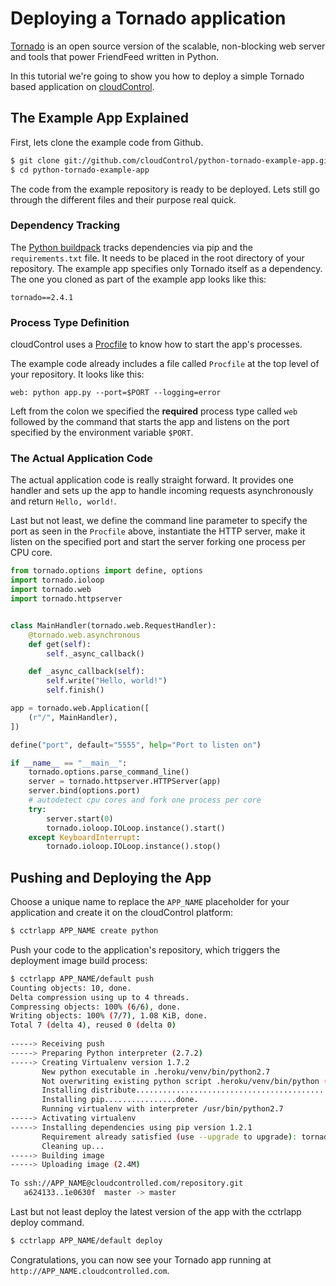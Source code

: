 # Deploying a Tornado application
[Tornado] is an open source version of the scalable, non-blocking web server and tools that power FriendFeed written in Python.

In this tutorial we're going to show you how to deploy a simple Tornado based application on [cloudControl].

## The Example App Explained
First, lets clone the example code from Github.

~~~bash
$ git clone git://github.com/cloudControl/python-tornado-example-app.git
$ cd python-tornado-example-app
~~~

The code from the example repository is ready to be deployed. Lets still go through the different files and their purpose real quick.

### Dependency Tracking
The [Python buildpack] tracks dependencies via pip and the `requirements.txt` file. It needs to be placed in the root directory of your repository. The example app specifies only Tornado itself as a dependency. The one you cloned as part of the example app looks like this:

~~~pip
tornado==2.4.1
~~~

### Process Type Definition
cloudControl uses a [Procfile] to know how to start the app's processes.

The example code already includes a file called `Procfile` at the top level of your repository. It looks like this:

~~~
web: python app.py --port=$PORT --logging=error
~~~

Left from the colon we specified the **required** process type called `web` followed by the command that starts the app and listens on the port specified by the environment variable `$PORT`.

### The Actual Application Code

The actual application code is really straight forward. It provides one handler and sets up the app to handle incoming requests asynchronously and return `Hello, world!`.

Last but not least, we define the command line parameter to specify the port as seen in the `Procfile` above, instantiate the HTTP server, make it listen on the specified port and start the server forking one process per CPU core.

~~~python
from tornado.options import define, options
import tornado.ioloop
import tornado.web
import tornado.httpserver


class MainHandler(tornado.web.RequestHandler):
    @tornado.web.asynchronous
    def get(self):
        self._async_callback()

    def _async_callback(self):
        self.write("Hello, world!")
        self.finish()

app = tornado.web.Application([
    (r"/", MainHandler),
])

define("port", default="5555", help="Port to listen on")

if __name__ == "__main__":
    tornado.options.parse_command_line()
    server = tornado.httpserver.HTTPServer(app)
    server.bind(options.port)
    # autodetect cpu cores and fork one process per core
    try:
        server.start(0)
        tornado.ioloop.IOLoop.instance().start()
    except KeyboardInterrupt:
        tornado.ioloop.IOLoop.instance().stop()
~~~

## Pushing and Deploying the App
Choose a unique name to replace the `APP_NAME` placeholder for your application and create it on the cloudControl platform:

~~~bash
$ cctrlapp APP_NAME create python
~~~

Push your code to the application's repository, which triggers the deployment image build process:

~~~bash
$ cctrlapp APP_NAME/default push
Counting objects: 10, done.
Delta compression using up to 4 threads.
Compressing objects: 100% (6/6), done.
Writing objects: 100% (7/7), 1.08 KiB, done.
Total 7 (delta 4), reused 0 (delta 0)
       
-----> Receiving push
-----> Preparing Python interpreter (2.7.2)
-----> Creating Virtualenv version 1.7.2
       New python executable in .heroku/venv/bin/python2.7
       Not overwriting existing python script .heroku/venv/bin/python (you must use .heroku/venv/bin/python2.7)
       Installing distribute..................................................................................................................................................................................................done.
       Installing pip................done.
       Running virtualenv with interpreter /usr/bin/python2.7
-----> Activating virtualenv
-----> Installing dependencies using pip version 1.2.1
       Requirement already satisfied (use --upgrade to upgrade): tornado==2.4.1 in ./.heroku/venv/lib/python2.7/site-packages (from -r requirements.txt (line 1))
       Cleaning up...
-----> Building image
-----> Uploading image (2.4M)
       
To ssh://APP_NAME@cloudcontrolled.com/repository.git
   a624133..1e0630f  master -> master
~~~

Last but not least deploy the latest version of the app with the cctrlapp deploy command.

~~~bash
$ cctrlapp APP_NAME/default deploy 
~~~

Congratulations, you can now see your Tornado app running at `http://APP_NAME.cloudcontrolled.com`.

[Tornado]: http://www.tornadoweb.org
[cloudControl]: http://www.cloudcontrol.com
[Python buildpack]: https://github.com/cloudControl/buildpack-python
[Procfile]: https://www.cloudcontrol.com/dev-center/Platform%20Documentation#buildpacks-and-the-procfile
